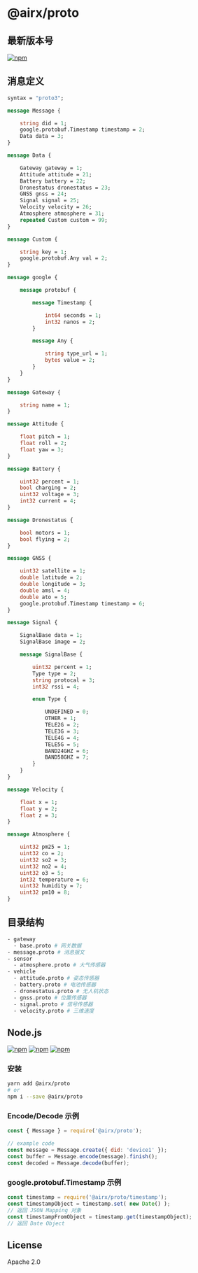 # @airx/proto

## 最新版本号

[![npm](https://img.shields.io/npm/v/@airx/proto.svg?style=plastic)](https://npmjs.org/package/@airx/proto) 

## 消息定义

```proto
syntax = "proto3";

message Message {

    string did = 1;
    google.protobuf.Timestamp timestamp = 2;
    Data data = 3;
}

message Data {

    Gateway gateway = 1;
    Attitude attitude = 21;
    Battery battery = 22;
    Dronestatus dronestatus = 23;
    GNSS gnss = 24;
    Signal signal = 25;
    Velocity velocity = 26;
    Atmosphere atmosphere = 31;
    repeated Custom custom = 99;
}

message Custom {

    string key = 1;
    google.protobuf.Any val = 2;
}

message google {

    message protobuf {

        message Timestamp {

            int64 seconds = 1;
            int32 nanos = 2;
        }

        message Any {

            string type_url = 1;
            bytes value = 2;
        }
    }
}

message Gateway {

    string name = 1;
}

message Attitude {

    float pitch = 1;
    float roll = 2;
    float yaw = 3;
}

message Battery {

    uint32 percent = 1;
    bool charging = 2;
    uint32 voltage = 3;
    int32 current = 4;
}

message Dronestatus {

    bool motors = 1;
    bool flying = 2;
}

message GNSS {

    uint32 satellite = 1;
    double latitude = 2;
    double longitude = 3;
    double amsl = 4;
    double ato = 5;
    google.protobuf.Timestamp timestamp = 6;
}

message Signal {

    SignalBase data = 1;
    SignalBase image = 2;

    message SignalBase {

        uint32 percent = 1;
        Type type = 2;
        string protocal = 3;
        int32 rssi = 4;

        enum Type {

            UNDEFINED = 0;
            OTHER = 1;
            TELE2G = 2;
            TELE3G = 3;
            TELE4G = 4;
            TELE5G = 5;
            BAND24GHZ = 6;
            BAND58GHZ = 7;
        }
    }
}

message Velocity {

    float x = 1;
    float y = 2;
    float z = 3;
}

message Atmosphere {

    uint32 pm25 = 1;
    uint32 co = 2;
    uint32 so2 = 3;
    uint32 no2 = 4;
    uint32 o3 = 5;
    int32 temperature = 6;
    uint32 humidity = 7;
    uint32 pm10 = 8;
}
```

## 目录结构

```bash
- gateway
  - base.proto # 网关数据
- message.proto # 消息报文
- sensor
  - atmosphere.proto # 大气传感器
- vehicle
  - attitude.proto # 姿态传感器
  - battery.proto # 电池传感器
  - dronestatus.proto # 无人机状态
  - gnss.proto # 位置传感器
  - signal.proto # 信号传感器
  - velocity.proto # 三维速度
```
## Node.js

[![npm](https://img.shields.io/npm/v/@airx/proto.svg?style=plastic)](https://npmjs.org/package/@airx/proto) [![npm](https://img.shields.io/npm/dm/@airx/proto.svg?style=plastic)](https://npmjs.org/package/@airx/proto) [![npm](https://img.shields.io/npm/dt/@airx/proto.svg?style=plastic)](https://npmjs.org/package/@airx/proto)

### 安装

```bash
yarn add @airx/proto
# or
npm i --save @airx/proto
```

### Encode/Decode 示例

```js
const { Message } = require('@airx/proto');

// example code
const message = Message.create({ did: 'device1' });
const buffer = Message.encode(message).finish();
const decoded = Message.decode(buffer);
```

### google.protobuf.Timestamp 示例

```js
const timestamp = require('@airx/proto/timestamp');
const timestampObject = timestamp.set( new Date() );
// 返回 JSON Mapping 对象
const timestampFromObject = timestamp.get(timestampObject);
// 返回 Date Object
```

## License

Apache 2.0
